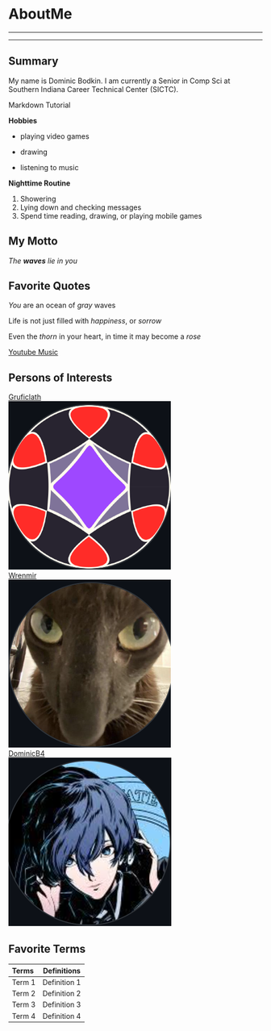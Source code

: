 # AboutMe
---
---
## Summary

My name is Dominic Bodkin. I am currently a Senior in Comp Sci at Southern Indiana Career Technical Center (SICTC). 

Markdown Tutorial

**Hobbies**

- playing video games
+ drawing
* listening to music

**Nighttime Routine**

  1. Showering
  2. Lying down and checking messages
  3. Spend time reading, drawing, or playing mobile games
 
  ## My Motto
  
  _The **waves** lie in you_

  ## Favorite Quotes

  _You_ are an ocean of _gray_ waves

  Life is not just filled with _happiness_, or _sorrow_

  Even the _thorn_ in your heart, in time it may become a _rose_

  [Youtube Music](https://music.youtube.com/)

  [1]: https://github.com/GlitchyCrafting
  [2]: https://github.com/Wrenmir
  [3]: https://github.com/DominicB4
  ## Persons of Interests

  [Gruficlath][1]<br>
  <img src="https://github.com/DominicB3/AboutMe/blob/main/gruficlath.png"><br>
  [Wrenmir][2]<br>
  <img src="https://github.com/DominicB3/AboutMe/blob/main/wrenmir.png"><br>
  [DominicB4][3]<br>
  <img src="https://github.com/DominicB3/AboutMe/blob/main/domincb4.png"><br>
  

  ## Favorite Terms

| Terms | Definitions |
|:-| :----: |
| Term 1 | Definition 1 |
| Term 2 | Definition 2 |
| Term 3 | Definition 3 | 
| Term 4 | Definition 4 |

